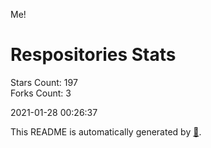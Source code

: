 Me!

# Respositories Stats
Stars Count: 197  
Forks Count: 3

2021-01-28 00:26:37  

This README is automatically generated by [🐰](https://github.com/rnitta/rnitta).
